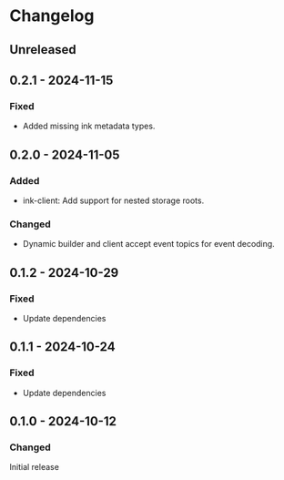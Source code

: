 # Changelog

## Unreleased

## 0.2.1 - 2024-11-15

### Fixed

- Added missing ink metadata types.

## 0.2.0 - 2024-11-05

### Added

- ink-client: Add support for nested storage roots.

### Changed

- Dynamic builder and client accept event topics for event decoding.

## 0.1.2 - 2024-10-29

### Fixed

- Update dependencies

## 0.1.1 - 2024-10-24

### Fixed

- Update dependencies

## 0.1.0 - 2024-10-12

### Changed

Initial release
